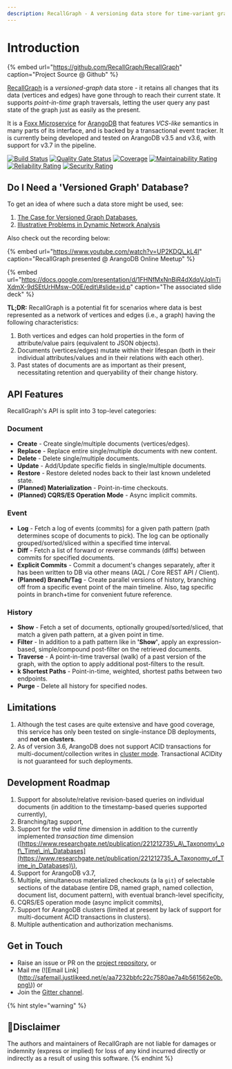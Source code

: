 ```yaml
---
description: RecallGraph - A versioning data store for time-variant graph data.
---
```


# Introduction

{% embed url="https://github.com/RecallGraph/RecallGraph" caption="Project Source @ Github" %}

[RecallGraph](https://github.com/RecallGraph/RecallGraph) is a _versioned-graph_ data store - it retains all changes that its data \(vertices and edges\) have gone through to reach their current state. It supports _point-in-time_ graph traversals, letting the user query any past state of the graph just as easily as the present.

It is a [Foxx Microservice](https://www.arangodb.com/why-arangodb/foxx/) for [ArangoDB](https://www.arangodb.com/) that features _VCS-like_ semantics in many parts of its interface, and is backed by a transactional event tracker. It is currently being developed and tested on ArangoDB v3.5 and v3.6, with support for v3.7 in the pipeline.

[![Build Status](https://travis-ci.org/RecallGraph/RecallGraph.svg?branch=development)](https://travis-ci.org/RecallGraph/RecallGraph) [![Quality Gate Status](https://sonarcloud.io/api/project_badges/measure?project=adityamukho_evstore&metric=alert_status)](https://sonarcloud.io/dashboard?id=adityamukho_evstore) [![Coverage](https://sonarcloud.io/api/project_badges/measure?project=adityamukho_evstore&metric=coverage)](https://sonarcloud.io/component_measures?id=adityamukho_evstore&metric=coverage) [![Maintainability Rating](https://sonarcloud.io/api/project_badges/measure?project=adityamukho_evstore&metric=sqale_rating)](https://sonarcloud.io/dashboard?id=adityamukho_evstore) [![Reliability Rating](https://sonarcloud.io/api/project_badges/measure?project=adityamukho_evstore&metric=reliability_rating)](https://sonarcloud.io/dashboard?id=adityamukho_evstore) [![Security Rating](https://sonarcloud.io/api/project_badges/measure?project=adityamukho_evstore&metric=security_rating)](https://sonarcloud.io/dashboard?id=adityamukho_evstore)

## Do I Need a 'Versioned Graph' Database?

To get an idea of where such a data store might be used, see:

1. [The Case for Versioned Graph Databases](https://adityamukho.com/the-case-for-versioned-graph-databases/),
2. [Illustrative Problems in Dynamic Network Analysis](https://en.wikipedia.org/wiki/Dynamic_network_analysis#Illustrative_problems_that_people_in_the_DNA_area_work_on)

Also check out the recording below:

{% embed url="https://www.youtube.com/watch?v=UP2KDQ\_kL4I" caption="RecallGraph presented @ ArangoDB Online Meetup" %}

{% embed url="https://docs.google.com/presentation/d/1FHNfMxNnBiR4dXdqVJqInTiXdmX-9dSEtUrHMsw-O0E/edit\#slide=id.p" caption="The associated slide deck" %}

**TL;DR:** RecallGraph is a potential fit for scenarios where data is best represented as a network of vertices and edges \(i.e., a graph\) having the following characteristics:

1. Both vertices and edges can hold properties in the form of attribute/value pairs \(equivalent to JSON objects\).
2. Documents \(vertices/edges\) mutate within their lifespan \(both in their individual attributes/values and in their relations with each other\).
3. Past states of documents are as important as their present, necessitating retention and queryability of their change history.

## API Features

RecallGraph's API is split into 3 top-level categories:

### Document

* **Create** - Create single/multiple documents \(vertices/edges\).
* **Replace** - Replace entire single/multiple documents with new content.
* **Delete** - Delete single/multiple documents.
* **Update** - Add/Update specific fields in single/multiple documents.
* **Restore** - Restore deleted nodes back to their last known undeleted state.
* **\(Planned\) Materialization** - Point-in-time checkouts.
* **\(Planned\) CQRS/ES Operation Mode** - Async implicit commits.

### Event

* **Log** - Fetch a log of events \(commits\) for a given path pattern \(path determines scope of documents to pick\). The log can be optionally grouped/sorted/sliced within a specified time interval.
* **Diff** - Fetch a list of forward or reverse commands \(diffs\) between commits for specified documents.
* **Explicit Commits** - Commit a document's changes separately, after it has been written to DB via other means \(AQL / Core REST API / Client\).
* **\(Planned\) Branch/Tag** - Create parallel versions of history, branching off from a specific event point of the main timeline. Also, tag specific points in branch+time for convenient future reference.

### History

* **Show** - Fetch a set of documents, optionally grouped/sorted/sliced, that match a given path pattern, at a given point in time.
* **Filter** - In addition to a path pattern like in **'Show'**, apply an expression-based, simple/compound post-filter on the retrieved documents.
* **Traverse** - A point-in-time traversal \(walk\) of a past version of the graph, with the option to apply additional post-filters to the result.
* **k Shortest Paths** - Point-in-time, weighted, shortest paths between two endpoints.
* **Purge** - Delete all history for specified nodes.

## Limitations

1. Although the test cases are quite extensive and have good coverage, this service has only been tested on single-instance DB deployments, and **not on clusters**.
2. As of version 3.6, ArangoDB does not support ACID transactions for multi-document/collection writes in [cluster mode](https://www.arangodb.com/docs/3.6/transactions-limitations.html#in-clusters). Transactional ACIDity is not guaranteed for such deployments.

## Development Roadmap

1. Support for absolute/relative revision-based queries on individual documents \(in addition to the timestamp-based queries supported currently\),
2. Branching/tag support,
3. Support for the _valid time_ dimension in addition to the currently implemented _transaction time_ dimension \([https://www.researchgate.net/publication/221212735\_A\_Taxonomy\_of\_Time\_in\_Databases](https://www.researchgate.net/publication/221212735_A_Taxonomy_of_Time_in_Databases)\),
4. Support for ArangoDB v3.7,
5. Multiple, simultaneous materialized checkouts \(a la `git`\) of selectable sections of the database \(entire DB, named graph, named collection, document list, document pattern\), with eventual branch-level specificity,
6. CQRS/ES operation mode \(async implicit commits\),
7. Support for ArangoDB clusters \(limited at present by lack of support for multi-document ACID transactions in clusters\).
8. Multiple authentication and authorization mechanisms.

## Get in Touch

* Raise an issue or PR on the [project repository](https://github.com/RecallGraph/RecallGraph), or
* Mail me \(!\[Email Link\]\(http://safemail.justlikeed.net/e/aa7232bbfc22c7580ae7a4b561562e0b.png\)\) or
* Join the [Gitter channel](https://gitter.im/RecallGraph/community).

{% hint style="warning" %}
## 🚫Disclaimer

The authors and maintainers of RecallGraph are not liable for damages or indemnity \(express or implied\) for loss of any kind incurred directly or indirectly as a result of using this software.
{% endhint %}

